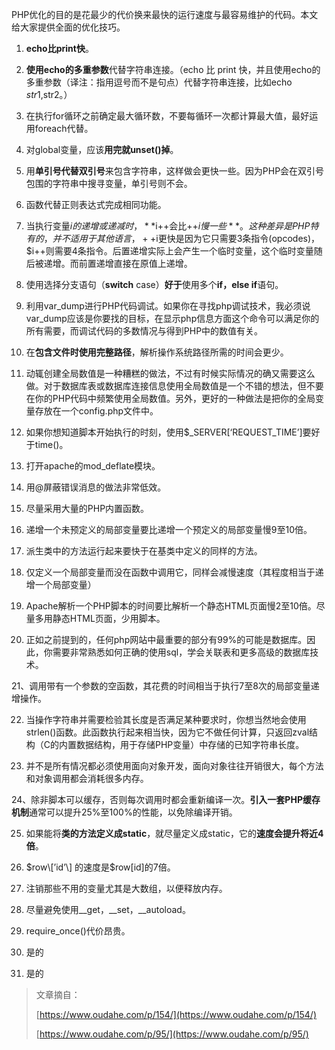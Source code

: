 PHP优化的目的是花最少的代价换来最快的运行速度与最容易维护的代码。本文给大家提供全面的优化技巧。

1. **echo比print快**。

2. **使用echo的多重参数**代替字符串连接。（echo 比 print 快，并且使用echo的多重参数（译注：指用逗号而不是句点）代替字符串连接，比如echo $str1,$str2。）

3. 在执行for循环之前确定最大循环数，不要每循环一次都计算最大值，最好运用foreach代替。

4. 对global变量，应该**用完就unset\(\)掉**。

5. 用**单引号代替双引号**来包含字符串，这样做会更快一些。因为PHP会在双引号包围的字符串中搜寻变量，单引号则不会。

6. 函数代替正则表达式完成相同功能。

7. 当执行变量$i的递增或递减时，**$i++会比++$i慢一些**。这种差异是PHP特有的，并不适用于其他语言，++$i更快是因为它只需要3条指令\(opcodes\)，$i++则需要4条指令。后置递增实际上会产生一个临时变量，这个临时变量随后被递增。而前置递增直接在原值上递增。

8. 使用选择分支语句（**switch** case）**好于**使用多个**if，else if**语句。

9. 利用var\_dump进行PHP代码调试。如果你在寻找php调试技术，我必须说var\_dump应该是你要找的目标，在显示php信息方面这个命令可以满足你的所有需要，而调试代码的多数情况与得到PHP中的数值有关。

10. 在**包含文件时使用完整路径**，解析操作系统路径所需的时间会更少。

11. 动辄创建全局数值是一种糟糕的做法，不过有时候实际情况的确又需要这么做。对于数据库表或数据库连接信息使用全局数值是一个不错的想法，但不要在你的PHP代码中频繁使用全局数值。另外，更好的一种做法是把你的全局变量存放在一个config.php文件中。

12. 如果你想知道脚本开始执行的时刻，使用$\_SERVER\[‘REQUEST\_TIME’\]要好于time\(\)。

13. 打开apache的mod\_deflate模块。

14. 用@屏蔽错误消息的做法非常低效。

15. 尽量采用大量的PHP内置函数。

16. 递增一个未预定义的局部变量要比递增一个预定义的局部变量慢9至10倍。

17. 派生类中的方法运行起来要快于在基类中定义的同样的方法。

18. 仅定义一个局部变量而没在函数中调用它，同样会减慢速度（其程度相当于递增一个局部变量）

19. Apache解析一个PHP脚本的时间要比解析一个静态HTML页面慢2至10倍。尽量多用静态HTML页面，少用脚本。

20. 正如之前提到的，任何php网站中最重要的部分有99%的可能是数据库。因此，你需要非常熟悉如何正确的使用sql，学会关联表和更多高级的数据库技术。

21、调用带有一个参数的空函数，其花费的时间相当于执行7至8次的局部变量递增操作。

22. 当操作字符串并需要检验其长度是否满足某种要求时，你想当然地会使用strlen\(\)函数。此函数执行起来相当快，因为它不做任何计算，只返回zval结构（C的内置数据结构，用于存储PHP变量）中存储的已知字符串长度。

23. 并不是所有情况都必须使用面向对象开发，面向对象往往开销很大，每个方法和对象调用都会消耗很多内存。

24、除非脚本可以缓存，否则每次调用时都会重新编译一次。**引入一套PHP缓存机制**通常可以提升25%至100%的性能，以免除编译开销。

25. 如果能将**类的方法定义成static**，就尽量定义成static，它的**速度会提升将近4倍**。

26. $row\[’id’\] 的速度是$row\[id\]的7倍。

27. 注销那些不用的变量尤其是大数组，以便释放内存。

28. 尽量避免使用\_\_get，\_\_set，\_\_autoload。

29. require\_once\(\)代价昂贵。

1. 是的

2. 是的

> 文章摘自：
>
> [https://www.oudahe.com/p/154/](https://www.oudahe.com/p/154/)
>
> [https://www.oudahe.com/p/95/](https://www.oudahe.com/p/95/)



